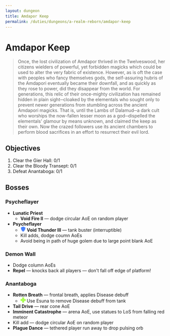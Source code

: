 ```yaml
---
layout: dungeon
title: Amdapor Keep
permalink: /duties/dungeons/a-realm-reborn/amdapor-keep
---
```


# Amdapor Keep

> Once, the lost civilization of Amdapor thrived in the Twelveswood, her citizens wielders of powerful, yet forbidden magicks which could be used to alter the very fabric of existence. However, as is oft the case with peoples who fancy themselves gods, the self-assuring hubris of the Amdapori eventually became their downfall, and as quickly as they rose to power, did they disappear from the world. For generations, this relic of their once-mighty civilization has remained hidden in plain sight─cloaked by the elementals who sought only to prevent newer generations from stumbling across the ancient Amdapori magicks. That is, until the Lambs of Dalamud─a dark cult who worships the now-fallen lesser moon as a god─dispelled the elementals' glamour by means unknown, and claimed the keep as their own. Now the crazed followers use its ancient chambers to perform blood sacrifices in an effort to resurrect their evil lord.

## Objectives

1.  Clear the Gier Hall: 0/1
2.  Clear the Bloody Transept: 0/1
3.  Defeat Anantaboga: 0/1

## Bosses

### Psycheflayer

- **Lunatic Priest**
  - **Void Fire II** — dodge circular AoE on random player
- **Psycheflayer**
  - ![](/assets/icons/role-tank.png) **Void Thunder III** — tank buster (interruptible)
  - Kill adds, dodge coumn AoEs
  - Avoid being in path of huge golem due to large point blank AoE

### Demon Wall

- Dodge column AoEs
- **Repel** — knocks back all players — don't fall off edge of platform!

### Anantaboga

- **Rotten Breath** — frontal breath, applies Disease debuff
  - ![](/assets/icons/role-healer.png) Use Esuna to remove Disease debuff from tank
- **Tail Drive** — rear cone AoE
- **Imminent Catastrophe** — arena AoE, use statues to LoS from falling red meteor
- Kill add — dodge circular AoE on random player
- **Plague Dance** — tethered player run away to drop pulsing orb

